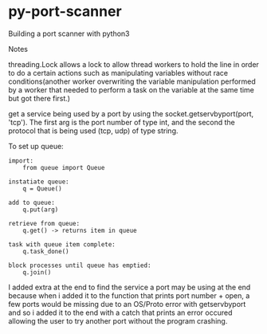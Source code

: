 # py-port-scanner
Building a port scanner with python3 

Notes

threading.Lock allows a lock to allow thread workers to hold the line in order to do a certain actions such as manipulating variables without race conditions(another worker overwriting the variable manipulation performed by a worker that needed to perform a task on the variable at the same time but got there first.)

get a service being used by a port by using the socket.getservbyport(port, 'tcp'). The first arg is the port number of type int, and the second the protocol that is being used (tcp, udp) of type string.

To set up queue:

    import:
        from queue import Queue

    instatiate queue:
        q = Queue()

    add to queue:
        q.put(arg)

    retrieve from queue:
        q.get() -> returns item in queue

    task with queue item complete:
        q.task_done()
    
    block processes until queue has emptied:
        q.join()


I added extra at the end to find the service a port may be using at the end because when i added it to the function that prints port number + open, a few ports would be missing due to an OS/Proto error with getservbyport and so i added it to the end with a catch that prints an error occured allowing the user to try another port without the program crashing.